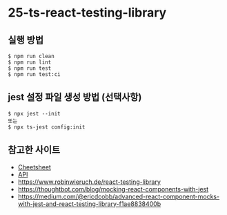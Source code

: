 # 25-ts-react-testing-library

## 실행 방법

```
$ npm run clean
$ npm run lint
$ npm run test
$ npm run test:ci
```

## jest 설정 파일 생성 방법 (선택사항)

```
$ npx jest --init
또는
$ npx ts-jest config:init
```


## 참고한 사이트

- [Cheetsheet](https://testing-library.com/docs/vue-testing-library/cheatsheet/)
- [API](https://testing-library.com/docs/react-testing-library/api)
- https://www.robinwieruch.de/react-testing-library
- https://thoughtbot.com/blog/mocking-react-components-with-jest
- https://medium.com/@ericdcobb/advanced-react-component-mocks-with-jest-and-react-testing-library-f1ae8838400b
